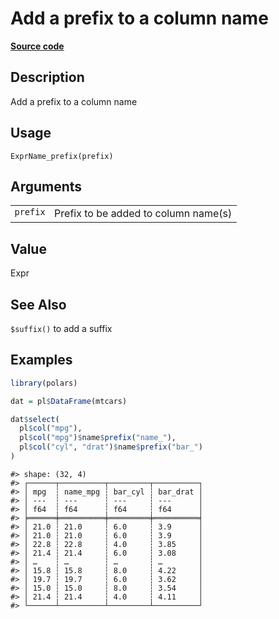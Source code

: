 

# Add a prefix to a column name

[**Source code**](https://github.com/pola-rs/r-polars/tree/f1aede4d7d7f090c98651365a4120a8232503a4d/R/expr__name.R#L36)

## Description

Add a prefix to a column name

## Usage

<pre><code class='language-R'>ExprName_prefix(prefix)
</code></pre>

## Arguments

<table>
<tr>
<td style="white-space: nowrap; font-family: monospace; vertical-align: top">
<code id="ExprName_prefix_:_prefix">prefix</code>
</td>
<td>
Prefix to be added to column name(s)
</td>
</tr>
</table>

## Value

Expr

## See Also

<code>$suffix()</code> to add a suffix

## Examples

``` r
library(polars)

dat = pl$DataFrame(mtcars)

dat$select(
  pl$col("mpg"),
  pl$col("mpg")$name$prefix("name_"),
  pl$col("cyl", "drat")$name$prefix("bar_")
)
```

    #> shape: (32, 4)
    #> ┌──────┬──────────┬─────────┬──────────┐
    #> │ mpg  ┆ name_mpg ┆ bar_cyl ┆ bar_drat │
    #> │ ---  ┆ ---      ┆ ---     ┆ ---      │
    #> │ f64  ┆ f64      ┆ f64     ┆ f64      │
    #> ╞══════╪══════════╪═════════╪══════════╡
    #> │ 21.0 ┆ 21.0     ┆ 6.0     ┆ 3.9      │
    #> │ 21.0 ┆ 21.0     ┆ 6.0     ┆ 3.9      │
    #> │ 22.8 ┆ 22.8     ┆ 4.0     ┆ 3.85     │
    #> │ 21.4 ┆ 21.4     ┆ 6.0     ┆ 3.08     │
    #> │ …    ┆ …        ┆ …       ┆ …        │
    #> │ 15.8 ┆ 15.8     ┆ 8.0     ┆ 4.22     │
    #> │ 19.7 ┆ 19.7     ┆ 6.0     ┆ 3.62     │
    #> │ 15.0 ┆ 15.0     ┆ 8.0     ┆ 3.54     │
    #> │ 21.4 ┆ 21.4     ┆ 4.0     ┆ 4.11     │
    #> └──────┴──────────┴─────────┴──────────┘
